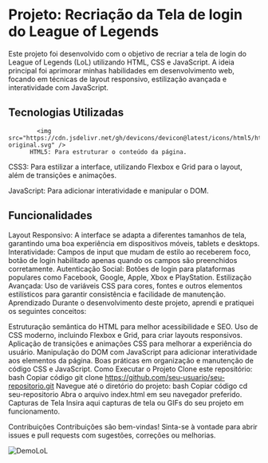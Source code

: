 # Projeto: Recriação da Tela de login do League of Legends
Este projeto foi desenvolvido com o objetivo de recriar a tela de login do League of Legends (LoL) utilizando HTML, CSS e JavaScript. A ideia principal foi aprimorar minhas habilidades em desenvolvimento web, focando em técnicas de layout responsivo, estilização avançada e interatividade com JavaScript.

## Tecnologias Utilizadas

            <img src="https://cdn.jsdelivr.net/gh/devicons/devicon@latest/icons/html5/html5-original.svg" />
          HTML5: Para estruturar o conteúdo da página.

CSS3: Para estilizar a interface, utilizando Flexbox e Grid para o layout, além de transições e animações.

JavaScript: Para adicionar interatividade e manipular o DOM.

## Funcionalidades
Layout Responsivo: A interface se adapta a diferentes tamanhos de tela, garantindo uma boa experiência em dispositivos móveis, tablets e desktops.
Interatividade: Campos de input que mudam de estilo ao receberem foco, botão de login habilitado apenas quando os campos são preenchidos corretamente.
Autenticação Social: Botões de login para plataformas populares como Facebook, Google, Apple, Xbox e PlayStation.
Estilização Avançada: Uso de variáveis CSS para cores, fontes e outros elementos estilísticos para garantir consistência e facilidade de manutenção.
Aprendizado
Durante o desenvolvimento deste projeto, aprendi e pratiquei os seguintes conceitos:

Estruturação semântica do HTML para melhor acessibilidade e SEO.
Uso de CSS moderno, incluindo Flexbox e Grid, para criar layouts responsivos.
Aplicação de transições e animações CSS para melhorar a experiência do usuário.
Manipulação do DOM com JavaScript para adicionar interatividade aos elementos da página.
Boas práticas em organização e manutenção de código CSS e JavaScript.
Como Executar o Projeto
Clone este repositório:
bash
Copiar código
git clone https://github.com/seu-usuario/seu-repositorio.git
Navegue até o diretório do projeto:
bash
Copiar código
cd seu-repositorio
Abra o arquivo index.html em seu navegador preferido.
Capturas de Tela
Insira aqui capturas de tela ou GIFs do seu projeto em funcionamento.

Contribuições
Contribuições são bem-vindas! Sinta-se à vontade para abrir issues e pull requests com sugestões, correções ou melhorias.

![DemoLoL](https://github.com/ylano/LoginLoL/assets/137581500/2e8bfb93-52e3-4f1d-9626-f4496ead658f)
